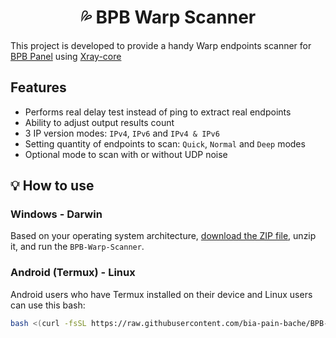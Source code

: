 <h1 align="center">💦 BPB Warp Scanner</h1>

This project is developed to provide a handy Warp endpoints scanner for [BPB Panel](https://github.com/bia-pain-bache/BPB-Worker-Panel) using [Xray-core](https://github.com/XTLS/Xray-core)

## Features

- Performs real delay test instead of ping to extract real endpoints
- Ability to adjust output results count
- 3 IP version modes: `IPv4`, `IPv6` and `IPv4 & IPv6`
- Setting quantity of endpoints to scan: `Quick`, `Normal` and `Deep` modes
- Optional mode to scan with or without UDP noise

## 💡 How to use

### Windows - Darwin

Based on your operating system architecture, [download the ZIP file](https://github.com/bia-pain-bache/BPB-Warp-Scanner/releases/latest), unzip it, and run the `BPB-Warp-Scanner`.

### Android (Termux) - Linux

Android users who have Termux installed on their device and Linux users can use this bash:

```bash
bash <(curl -fsSL https://raw.githubusercontent.com/bia-pain-bache/BPB-Warp-Scanner/main/install.sh)
```
